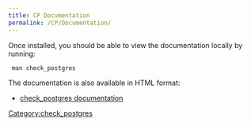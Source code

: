 ```yaml
---
title: CP Documentation
permalink: /CP/Documentation/
---
```


Once installed, you should be able to view the documentation locally by running:

` man check_postgres`

The documentation is also available in HTML format:

-   [check_postgres documentation](http://bucardo.org/check_postgres/check_postgres.pl.html)

[Category:check_postgres](/Category:check_postgres "wikilink")